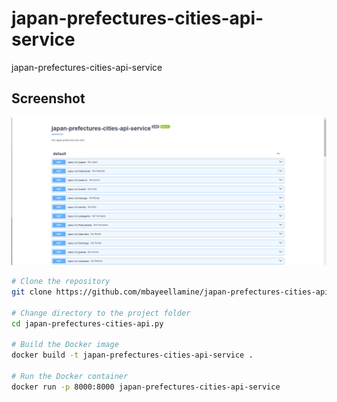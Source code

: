 # japan-prefectures-cities-api-service

japan-prefectures-cities-api-service

## Screenshot
![Screenshot](./images/screenshot_.png)

```bash
# Clone the repository
git clone https://github.com/mbayeellamine/japan-prefectures-cities-api.py.git

# Change directory to the project folder
cd japan-prefectures-cities-api.py

# Build the Docker image
docker build -t japan-prefectures-cities-api-service .

# Run the Docker container
docker run -p 8000:8000 japan-prefectures-cities-api-service
